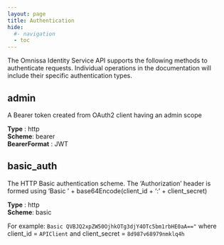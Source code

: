 ```yaml
---
layout: page
title: Authentication
hide:
  #- navigation
  - toc
---
```


The Omnissa Identity Service API supports the following methods to authenticate requests. Individual operations in the documentation will include their specific authentication types.

## admin

A Bearer token created from OAuth2 client having an admin scope

**Type** : http  
**Scheme**: bearer  
**BearerFormat** : JWT


## basic_auth

The HTTP Basic authentication scheme. The ‘Authorization’ header is formed using ‘Basic ’ + base64Encode(client_id + ‘:’ + client_secret)

**Type** : http  
**Scheme**: basic  

For example:
`Basic QVBJQ2xpZW50OjhkOTg3djY4OTc5bm1rbHE0aA=="` 
where client_id = `APIClient` and client_secret = `8d987v68979nmklq4h`
